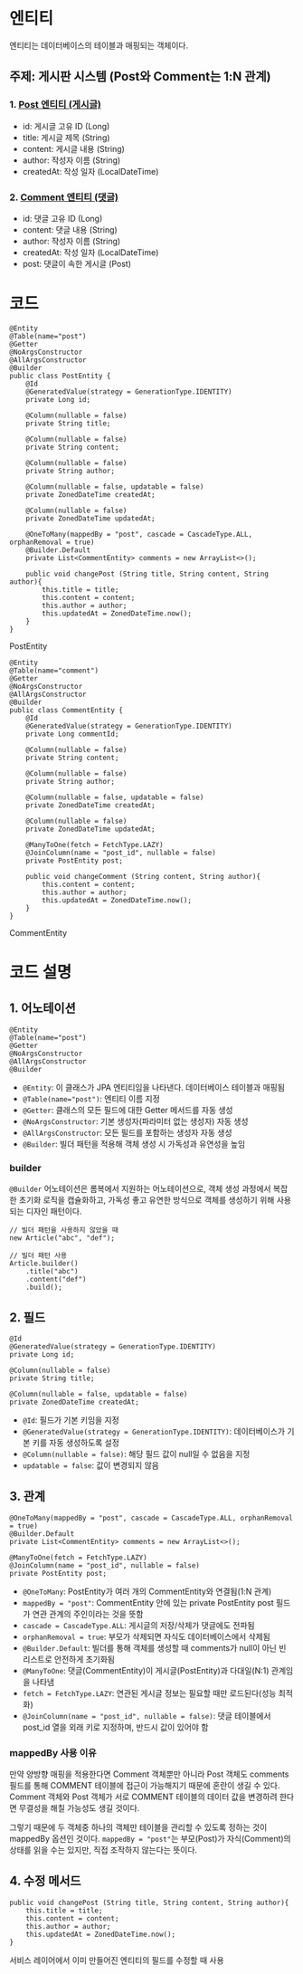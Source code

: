 # 엔티티
엔티티는 데이터베이스의 테이블과 매핑되는 객체이다. 

## 주제: 게시판 시스템 (Post와 Comment는 1:N 관계)
### 1. [Post 엔티티 (게시글)](https://github.com/skcy1515/Study-Log/blob/main/%EC%8A%A4%ED%94%84%EB%A7%81/RESTful%20API%20%EB%A7%8C%EB%93%A4%EA%B8%B0/demo/src/main/java/com/example/demo/entity/PostEntity.java)
- id: 게시글 고유 ID (Long)
- title: 게시글 제목 (String)
- content: 게시글 내용 (String)
- author: 작성자 이름 (String)
- createdAt: 작성 일자 (LocalDateTime)

### 2. [Comment 엔티티 (댓글)](https://github.com/skcy1515/Study-Log/blob/main/%EC%8A%A4%ED%94%84%EB%A7%81/RESTful%20API%20%EB%A7%8C%EB%93%A4%EA%B8%B0/demo/src/main/java/com/example/demo/entity/CommentEntity.java)
- id: 댓글 고유 ID (Long)
- content: 댓글 내용 (String)
- author: 작성자 이름 (String)
- createdAt: 작성 일자 (LocalDateTime)
- post: 댓글이 속한 게시글 (Post)

# 코드
```
@Entity
@Table(name="post")
@Getter
@NoArgsConstructor
@AllArgsConstructor
@Builder
public class PostEntity {
    @Id
    @GeneratedValue(strategy = GenerationType.IDENTITY)
    private Long id;

    @Column(nullable = false)
    private String title;

    @Column(nullable = false)
    private String content;

    @Column(nullable = false)
    private String author;

    @Column(nullable = false, updatable = false)
    private ZonedDateTime createdAt;

    @Column(nullable = false)
    private ZonedDateTime updatedAt;

    @OneToMany(mappedBy = "post", cascade = CascadeType.ALL, orphanRemoval = true)
    @Builder.Default
    private List<CommentEntity> comments = new ArrayList<>();

    public void changePost (String title, String content, String author){
        this.title = title;
        this.content = content;
        this.author = author;
        this.updatedAt = ZonedDateTime.now();
    }
}
```
PostEntity

```
@Entity
@Table(name="comment")
@Getter
@NoArgsConstructor
@AllArgsConstructor
@Builder
public class CommentEntity {
    @Id
    @GeneratedValue(strategy = GenerationType.IDENTITY)
    private Long commentId;

    @Column(nullable = false)
    private String content;

    @Column(nullable = false)
    private String author;

    @Column(nullable = false, updatable = false)
    private ZonedDateTime createdAt;

    @Column(nullable = false)
    private ZonedDateTime updatedAt;

    @ManyToOne(fetch = FetchType.LAZY)
    @JoinColumn(name = "post_id", nullable = false)
    private PostEntity post;

    public void changeComment (String content, String author){
        this.content = content;
        this.author = author;
        this.updatedAt = ZonedDateTime.now();
    }
}
```
CommentEntity

# 코드 설명
## 1. 어노테이션
```
@Entity
@Table(name="post")
@Getter
@NoArgsConstructor
@AllArgsConstructor
@Builder
```
- `@Entity`: 이 클래스가 JPA 엔티티임을 나타낸다. 데이터베이스 테이블과 매핑됨
- `@Table(name="post")`: 엔티티 이름 지정
- `@Getter`: 클래스의 모든 필드에 대한 Getter 메서드를 자동 생성
- `@NoArgsConstructor`: 기본 생성자(파라미터 없는 생성자) 자동 생성
- `@AllArgsConstructor`: 모든 필드를 포함하는 생성자 자동 생성
- `@Builder`: 빌더 패턴을 적용해 객체 생성 시 가독성과 유연성을 높임

### builder
`@Builder` 어노테이션은 롬복에서 지원하는 어노테이션으로, 객체 생성 과정에서 복잡한 초기화 로직을 캡슐화하고, 가독성 좋고 유연한 방식으로 객체를 생성하기 위해 사용되는 디자인 패턴이다.

```
// 빌더 패턴을 사용하지 않았을 때
new Article("abc", "def");

// 빌더 패턴 사용
Article.builder()
	.title("abc")
	.content("def")
	.build();
```

## 2. 필드
```
@Id
@GeneratedValue(strategy = GenerationType.IDENTITY)
private Long id;

@Column(nullable = false)
private String title;

@Column(nullable = false, updatable = false)
private ZonedDateTime createdAt;
```
- `@Id`: 필드가 기본 키임을 지정
- `@GeneratedValue(strategy = GenerationType.IDENTITY)`: 데이터베이스가 기본 키를 자동 생성하도록 설정
- `@Column(nullable = false)`: 해당 필드 값이 null일 수 없음을 지정
- `updatable = false`: 값이 변경되지 않음

## 3. 관계
```
@OneToMany(mappedBy = "post", cascade = CascadeType.ALL, orphanRemoval = true)
@Builder.Default
private List<CommentEntity> comments = new ArrayList<>();

@ManyToOne(fetch = FetchType.LAZY)
@JoinColumn(name = "post_id", nullable = false)
private PostEntity post;
```
- `@OneToMany`: PostEntity가 여러 개의 CommentEntity와 연결됨(1:N 관계)
- `mappedBy = "post"`: CommentEntity 안에 있는 private PostEntity post 필드가 연관 관계의 주인이라는 것을 뜻함
- `cascade = CascadeType.ALL`: 게시글의 저장/삭제가 댓글에도 전파됨
- `orphanRemoval = true`: 부모가 삭제되면 자식도 데이터베이스에서 삭제됨
- `@Builder.Default`: 빌더를 통해 객체를 생성할 때 comments가 null이 아닌 빈 리스트로 안전하게 초기화됨
- `@ManyToOne`: 댓글(CommentEntity)이 게시글(PostEntity)과 다대일(N:1) 관계임을 나타냄
- `fetch = FetchType.LAZY`: 연관된 게시글 정보는 필요할 때만 로드된다(성능 최적화)
- `@JoinColumn(name = "post_id", nullable = false)`: 댓글 테이블에서 post_id 열을 외래 키로 지정하며, 반드시 값이 있어야 함

### mappedBy 사용 이유
만약 양방향 매핑을 적용한다면 Comment 객체뿐만 아니라 Post 객체도 comments 필드를 통해 COMMENT 테이블에 접근이 가능해지기 때문에 혼란이 생길 수 있다. Comment 객체와 Post 객체가 서로 COMMENT 테이블의 데이터 값을 변경하려 한다면 무결성을 해칠 가능성도 생길 것이다.

그렇기 때문에 두 객체중 하나의 객체만 테이블을 관리할 수 있도록 정하는 것이 mappedBy 옵션인 것이다. `mappedBy = "post"`는 부모(Post)가 자식(Comment)의 상태를 읽을 수는 있지만, 직접 조작하지 않는다는 뜻이다.

## 4. 수정 메서드
```
public void changePost (String title, String content, String author){
    this.title = title;
    this.content = content;
    this.author = author;
    this.updatedAt = ZonedDateTime.now();
}
```
서비스 레이어에서 이미 만들어진 엔티티의 필드를 수정할 때 사용
